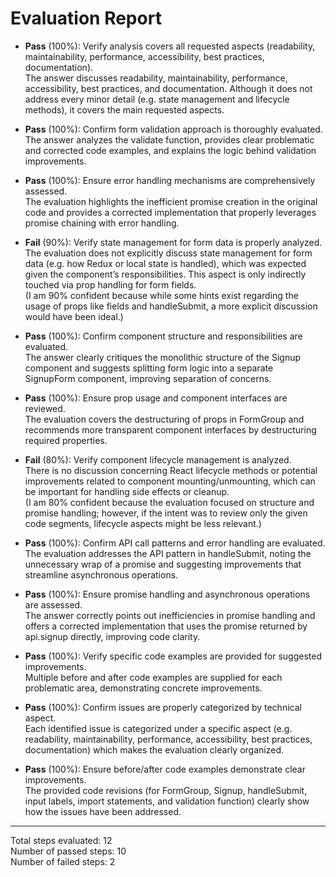 # Evaluation Report

- **Pass** (100%): Verify analysis covers all requested aspects (readability, maintainability, performance, accessibility, best practices, documentation).  
  The answer discusses readability, maintainability, performance, accessibility, best practices, and documentation. Although it does not address every minor detail (e.g. state management and lifecycle methods), it covers the main requested aspects.

- **Pass** (100%): Confirm form validation approach is thoroughly evaluated.  
  The answer analyzes the validate function, provides clear problematic and corrected code examples, and explains the logic behind validation improvements.

- **Pass** (100%): Ensure error handling mechanisms are comprehensively assessed.  
  The evaluation highlights the inefficient promise creation in the original code and provides a corrected implementation that properly leverages promise chaining with error handling.

- **Fail** (90%): Verify state management for form data is properly analyzed.  
  The evaluation does not explicitly discuss state management for form data (e.g. how Redux or local state is handled), which was expected given the component’s responsibilities. This aspect is only indirectly touched via prop handling for form fields.  
  (I am 90% confident because while some hints exist regarding the usage of props like fields and handleSubmit, a more explicit discussion would have been ideal.)

- **Pass** (100%): Confirm component structure and responsibilities are evaluated.  
  The answer clearly critiques the monolithic structure of the Signup component and suggests splitting form logic into a separate SignupForm component, improving separation of concerns.

- **Pass** (100%): Ensure prop usage and component interfaces are reviewed.  
  The evaluation covers the destructuring of props in FormGroup and recommends more transparent component interfaces by destructuring required properties.

- **Fail** (80%): Verify component lifecycle management is analyzed.  
  There is no discussion concerning React lifecycle methods or potential improvements related to component mounting/unmounting, which can be important for handling side effects or cleanup.  
  (I am 80% confident because the evaluation focused on structure and promise handling; however, if the intent was to review only the given code segments, lifecycle aspects might be less relevant.)

- **Pass** (100%): Confirm API call patterns and error handling are evaluated.  
  The evaluation addresses the API pattern in handleSubmit, noting the unnecessary wrap of a promise and suggesting improvements that streamline asynchronous operations.

- **Pass** (100%): Ensure promise handling and asynchronous operations are assessed.  
  The answer correctly points out inefficiencies in promise handling and offers a corrected implementation that uses the promise returned by api.signup directly, improving code clarity.

- **Pass** (100%): Verify specific code examples are provided for suggested improvements.  
  Multiple before and after code examples are supplied for each problematic area, demonstrating concrete improvements.

- **Pass** (100%): Confirm issues are properly categorized by technical aspect.  
  Each identified issue is categorized under a specific aspect (e.g. readability, maintainability, performance, accessibility, best practices, documentation) which makes the evaluation clearly organized.

- **Pass** (100%): Ensure before/after code examples demonstrate clear improvements.  
  The provided code revisions (for FormGroup, Signup, handleSubmit, input labels, import statements, and validation function) clearly show how the issues have been addressed.

---

Total steps evaluated: 12  
Number of passed steps: 10  
Number of failed steps: 2